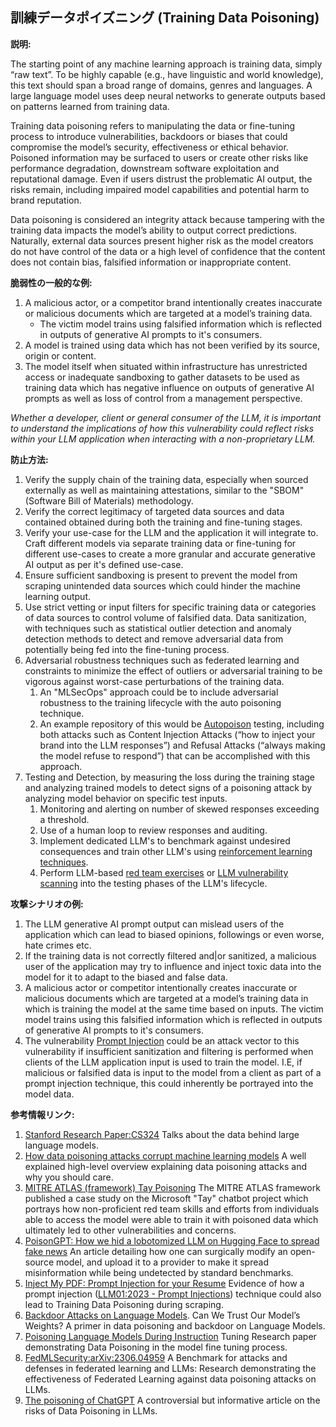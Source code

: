 ## 訓練データポイズニング (Training Data Poisoning)

**説明:**

The starting point of any machine learning approach is training data, simply “raw text”. To be highly capable (e.g., have linguistic and world knowledge), this text should span a broad range of domains, genres and languages. A large language model uses deep neural networks to generate outputs based on patterns learned from training data.

Training data poisoning refers to manipulating the data or fine-tuning process to introduce vulnerabilities, backdoors or biases that could compromise the model’s security, effectiveness or ethical behavior. Poisoned information may be surfaced to users or create other risks like performance degradation, downstream software exploitation and reputational damage. Even if users distrust the problematic AI output, the risks remain, including impaired model capabilities and potential harm to brand reputation.

Data poisoning is considered an integrity attack because tampering with the training data impacts the model’s ability to output correct predictions. Naturally, external data sources present higher risk as the model creators do not have control of the data or a high level of confidence that the content does not contain bias, falsified information or inappropriate content.

**脆弱性の一般的な例:**

1. A malicious actor, or a competitor brand intentionally creates inaccurate or malicious documents which are targeted at a model’s training data.
   - The victim model trains using falsified information which is reflected in outputs of generative AI prompts to it's consumers.
2. A model is trained using data which has not been verified by its source, origin or content.
3. The model itself when situated within infrastructure has unrestricted access or inadequate sandboxing to gather datasets to be used as training data which has negative influence on outputs of generative AI prompts as well as loss of control from a management perspective.

*Whether a developer, client or general consumer of the LLM, it is important to understand the implications of how this vulnerability could reflect risks within your LLM application when interacting with a non-proprietary LLM.*

**防止方法:**

1. Verify the supply chain of the training data, especially when sourced externally as well as maintaining attestations, similar to the "SBOM" (Software Bill of Materials) methodology.
2. Verify the correct legitimacy of targeted data sources and data contained obtained during both the training and fine-tuning stages.
3. Verify your use-case for the LLM and the application it will integrate to. Craft different models via separate training data or fine-tuning for different use-cases to create a more granular and accurate generative AI output as per it's defined use-case.
4. Ensure sufficient sandboxing is present to prevent the model from scraping unintended data sources which could hinder the machine learning output.
5. Use strict vetting or input filters for specific training data or categories of data sources to control volume of falsified data. Data sanitization, with techniques such as statistical outlier detection and anomaly detection methods to detect and remove adversarial data from potentially being fed into the fine-tuning process.
6. Adversarial robustness techniques such as federated learning and constraints to minimize the effect of outliers or adversarial training to be vigorous against worst-case perturbations of the training data.
   1. An "MLSecOps" approach could be to include adversarial robustness to the training lifecycle with the auto poisoning technique.
   2. An example repository of this would be [Autopoison](https://github.com/azshue/AutoPoison) testing, including both attacks such as Content Injection Attacks (“how to inject your brand into the LLM responses”) and Refusal Attacks (“always making the model refuse to respond”) that can be accomplished with this approach.
7. Testing and Detection, by measuring the loss during the training stage and analyzing trained models to detect signs of a poisoning attack by analyzing model behavior on specific test inputs.
   1. Monitoring and alerting on number of skewed responses exceeding a threshold.
   2. Use of a human loop to review responses and auditing.
   3. Implement dedicated LLM's to benchmark against undesired consequences and train other LLM's using [reinforcement learning techniques](https://wandb.ai/ayush-thakur/Intro-RLAIF/reports/An-Introduction-to-Training-LLMs-Using-Reinforcement-Learning-From-Human-Feedback-RLHF---VmlldzozMzYyNjcy).
   4. Perform LLM-based [red team exercises](https://www.anthropic.com/index/red-teaming-language-models-to-reduce-harms-methods-scaling-behaviors-and-lessons-learned) or [LLM vulnerability scanning](https://github.com/leondz/garak) into the testing phases of the LLM's lifecycle.

**攻撃シナリオの例:**

1. The LLM generative AI prompt output can mislead users of the application which can lead to biased opinions, followings or even worse, hate crimes etc.
2. If the training data is not correctly filtered and|or sanitized, a malicious user of the application may try to influence and inject toxic data into the model for it to adapt to the biased and false data.
3. A malicious actor or competitor intentionally creates inaccurate or malicious documents which are targeted at a model’s training data in which is training the model at the same time based on inputs. The victim model trains using this falsified information which is reflected in outputs of generative AI prompts to it's consumers.
4. The vulnerability [Prompt Injection](https://github.com/OWASP/www-project-top-10-for-large-language-model-applications/blob/main/1_0_vulns/PromptInjection.md) could be an attack vector to this vulnerability if insufficient sanitization and filtering is performed when clients of the LLM application input is used to train the model. I.E, if malicious or falsified data is input to the model from a client as part of a prompt injection technique, this could inherently be portrayed into the model data.

**参考情報リンク:**

1. [Stanford Research Paper:CS324](https://stanford-cs324.github.io/winter2022/lectures/data/) Talks about the data behind large language models.
2. [How data poisoning attacks corrupt machine learning models](https://www.csoonline.com/article/3613932/how-data-poisoning-attacks-corrupt-machine-learning-models.html) A well explained high-level overview explaining data poisoning attacks and why you should care.
3. [MITRE ATLAS (framework) Tay Poisoning](https://atlas.mitre.org/studies/AML.CS0009/) The MITRE ATLAS framework published a case study on the Microsoft "Tay" chatbot project which portrays how non-proficient red team skills and efforts from individuals able to access the model were able to train it with poisoned data which ultimately led to other vulnerabilities and concerns.
4. [PoisonGPT: How we hid a lobotomized LLM on Hugging Face to spread fake news](https://blog.mithrilsecurity.io/poisongpt-how-we-hid-a-lobotomized-llm-on-hugging-face-to-spread-fake-news/) An article detailing how one can surgically modify an open-source model, and upload it to a provider to make it spread misinformation while being undetected by standard benchmarks.
5. [Inject My PDF: Prompt Injection for your Resume](https://kai-greshake.de/posts/inject-my-pdf/) Evidence of how a prompt injection ([LLM01:2023 - Prompt Injections](https://owasp.org/www-project-top-10-for-large-language-model-applications/descriptions/Prompt_Injection.html)) technique could also lead to Training Data Poisoning during scraping.
6. [Backdoor Attacks on Language Models](https://towardsdatascience.com/backdoor-attacks-on-language-models-can-we-trust-our-models-weights-73108f9dcb1f). Can We Trust Our Model’s Weights? A primer in data poisoning and backdoor on Language Models.
7. [Poisoning Language Models During Instruction](https://arxiv.org/abs/2305.00944) Tuning Research paper demonstrating Data Poisoning in the model fine tuning process.
8. [FedMLSecurity:arXiv:2306.04959](https://arxiv.org/abs/2306.04959) A Benchmark for attacks and defenses in federated learning and LLMs: Research demonstrating the effectiveness of Federated Learning against data poisoning attacks on LLMs.
9. [The poisoning of ChatGPT](https://softwarecrisis.dev/letters/the-poisoning-of-chatgpt/) A controversial but informative article on the risks of Data Poisoning in LLMs.
